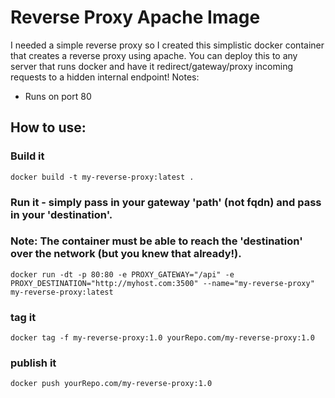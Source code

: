 # Reverse Proxy Apache Image

I needed a simple reverse proxy so I created this simplistic docker container that creates a reverse proxy using apache.
You can deploy this to any server that runs docker and have it redirect/gateway/proxy incoming requests to a hidden internal endpoint!
Notes: 

   * Runs on port 80

## How to use: 

### Build it 
```
docker build -t my-reverse-proxy:latest .
```

### Run it - simply pass in your gateway 'path' (not fqdn) and pass in your 'destination'. 
### Note: The container must be able to reach the 'destination' over the network (but you knew that already!).
```
docker run -dt -p 80:80 -e PROXY_GATEWAY="/api" -e PROXY_DESTINATION="http://myhost.com:3500" --name="my-reverse-proxy" my-reverse-proxy:latest
```

### tag it
```
docker tag -f my-reverse-proxy:1.0 yourRepo.com/my-reverse-proxy:1.0
```

### publish it
```
docker push yourRepo.com/my-reverse-proxy:1.0
```
